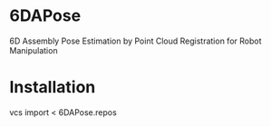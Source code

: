 # 6DAPose
6D Assembly Pose Estimation by Point Cloud Registration for Robot Manipulation

# Installation
vcs import < 6DAPose.repos